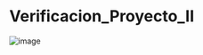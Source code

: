 # Verificacion_Proyecto_II

![image](https://github.com/user-attachments/assets/f76243d7-dde6-428b-b8d8-a07a3e717078)
